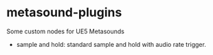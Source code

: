 # metasound-plugins
Some custom nodes for UE5 Metasounds

- sample and hold: standard sample and hold with audio rate trigger.
